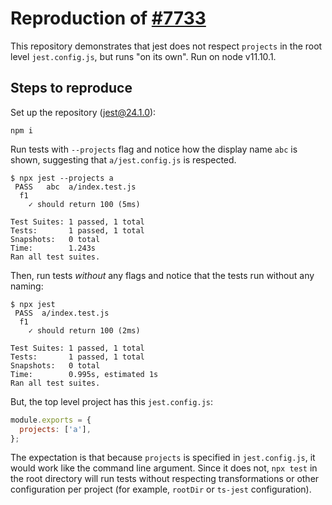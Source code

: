 # Reproduction of [#7733][issue]

This repository demonstrates that jest does not respect `projects` in the root level `jest.config.js`, but runs "on its own". Run on node v11.10.1.

## Steps to reproduce

Set up the repository (jest@24.1.0):

```shell
npm i
```

Run tests with `--projects` flag and notice how the display name `abc` is shown, suggesting that `a/jest.config.js` is respected.

```shell
$ npx jest --projects a
 PASS   abc  a/index.test.js
  f1
    ✓ should return 100 (5ms)

Test Suites: 1 passed, 1 total
Tests:       1 passed, 1 total
Snapshots:   0 total
Time:        1.243s
Ran all test suites.
```

Then, run tests _without_ any flags and notice that the tests run without any naming:

```shell
$ npx jest
 PASS  a/index.test.js
  f1
    ✓ should return 100 (2ms)

Test Suites: 1 passed, 1 total
Tests:       1 passed, 1 total
Snapshots:   0 total
Time:        0.995s, estimated 1s
Ran all test suites.
```

But, the top level project has this `jest.config.js`:

```javascript
module.exports = {
  projects: ['a'],
};
```

The expectation is that because `projects` is specified in `jest.config.js`, it would work like the command line argument. Since it does not, `npx test` in the root directory will run tests without respecting transformations or other configuration per project (for example, `rootDir` or `ts-jest` configuration).

[issue]: https://github.com/facebook/jest/issues/7733
